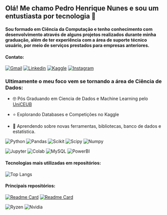 ## Olá! Me chamo Pedro Henrique Nunes e sou um entustiasta por tecnologia 🫡
#### Sou formado em Ciência da Computação e tenho conhecimento com desenvolvimento através de alguns projetos realizados durante minha graduação, além de ter experiência com a área de suporte técnico usuário, por meio de serviços prestados para empresas anteriores.

#### Contato:
[![Gmail](https://img.shields.io/badge/Gmail-D14836?style=for-the-badge&logo=gmail&logoColor=white)](mailto:pnunesboaventura@gmail.com)
[![Linkedin](https://img.shields.io/badge/LinkedIn-0077B5?style=for-the-badge&logo=linkedin&logoColor=white)](https://www.linkedin.com/in/pnunesboaventura/)
[![Kaggle](https://img.shields.io/badge/Kaggle-20BEFF?style=for-the-badge&logo=Kaggle&logoColor=white)](https://www.kaggle.com/pedrohnunes)
[![Instagram](https://img.shields.io/badge/Instagram-E4405F?style=for-the-badge&logo=instagram&logoColor=white)](https://www.instagram.com/nuninn__/?hl=pt-br)




### Ultimamente o meu foco vem se tornando a área de Ciência de Dados:

- 🤓 Pós Graduando em Ciencia de Dados e Machine Learning pelo [UniCEUB](https://www.uniceub.br)
* ⭐ Explorando Databases e Competições no Kaggle
+ 🔎 Aprendendo sobre novas ferramentas, bibliotecas, banco de dados e estatística.

![Python](https://img.shields.io/badge/Python-3776AB.svg?style=for-the-badge&logo=Python&logoColor=white)
![Pandas](https://img.shields.io/badge/pandas-150458.svg?style=for-the-badge&logo=pandas&logoColor=white)
![Scikit](https://img.shields.io/badge/scikitlearn-F7931E.svg?style=for-the-badge&logo=scikit-learn&logoColor=white)
![Scipy](https://img.shields.io/badge/SciPy-8CAAE6.svg?style=for-the-badge&logo=SciPy&logoColor=white)
![Numpy](https://img.shields.io/badge/NumPy-013243.svg?style=for-the-badge&logo=NumPy&logoColor=white)

![Jupyter](https://img.shields.io/badge/Jupyter-F37626.svg?style=for-the-badge&logo=Jupyter&logoColor=white)
![Colab](https://img.shields.io/badge/Google%20Colab-F9AB00.svg?style=for-the-badge&logo=Google-Colab&logoColor=white)
![MySQL](https://img.shields.io/badge/MySQL-4479A1.svg?style=for-the-badge&logo=MySQL&logoColor=white)
![PowerBI](https://img.shields.io/badge/Power%20BI-F2C811.svg?style=for-the-badge&logo=Power-BI&logoColor=black)


#### Tecnologias mais utilizadas em repositórios:

![Top Langs](https://github-readme-stats.vercel.app/api/top-langs/?username=pedronunesboa&layout=compact&theme=dracula&hide_border=true&hide_title=true&langs_count=4&card_width=300)

#### Principais repositórios:

[![Readme Card](https://github-readme-stats.vercel.app/api/pin/?username=pedronunesboa&theme=dracula&repo=AnaliseEstatisticaDeDados)](https://github.com/pedronunesboa/AnaliseEstatisticaDeDados)
[![Readme Card](https://github-readme-stats.vercel.app/api/pin/?username=pedronunesboa&theme=dracula&repo=IntroducaoAprendizadodeMaquina)](https://github.com/pedronunesboa/IntroducaoAprendizadodeMaquina)




![Ryzen](https://img.shields.io/badge/AMD-Ryzen_7_3600-ED1C24?style=for-the-badge&logo=amd&logoColor=white)
![Nvidia](https://img.shields.io/badge/NVIDIA-GTX1050Ti-76B900?style=for-the-badge&logo=nvidia&logoColor=white)




<!--
Here are some ideas to get you started:

- 🔭 I’m currently working on ...
- 🌱 I’m currently learning ...
- 👯 I’m looking to collaborate on ...
- 🤔 I’m looking for help with ...
- 💬 Ask me about ...
- 📫 How to reach me: ...
- 😄 Pronouns: ...
- ⚡ Fun fact: ...
-->
